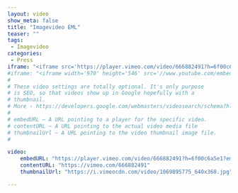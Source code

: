 ```yaml
---
layout: video
show_meta: false
title: "Imagevideo EML"
teaser: ""
tags:
 - Imagevideo
categories:
 - Press
iframe: "<iframe src='https://player.vimeo.com/video/666882491?h=6f00c6a5e1?embedparameter=value' width='970' height='546' frameborder='0' allowfullscreen></iframe>"
#iframe: "<iframe width='970' height='546' src='//www.youtube.com/embed/WoHxoz_0ykI' frameborder='0' allowfullscreen></iframe>"
#
# These video settings are totally optional. It's only purpose
# is SEO, so that videos show up in Google hopefully with a
# thumbnail.
# More › https://developers.google.com/webmasters/videosearch/schema?hl=en&rd=1
#
# embedURL – A URL pointing to a player for the specific video.
# contentURL – A URL pointing to the actual video media file
# thumbnailUrl – A URL pointing to the video thumbnail image file.
#

video:
    embedURL: "https://player.vimeo.com/video/666882491?h=6f00c6a5e1?embedparameter=value"
    contentURL: "https://vimeo.com/666882491"
    thumbnailUrl: "https://i.vimeocdn.com/video/1069895775_640x360.jpg"

---
```

<!--more-->


